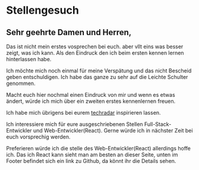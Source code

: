 # Stellengesuch
## Sehr geehrte Damen und Herren,

Das ist nicht mein erstes vosprechen bei euch. aber vllt eins was besser zeigt, was ich kann.
Als den Eindruck den ich beim ersten kennen lernen hinterlassen habe.

Ich möchte mich noch einmal für meine Verspätung und das nicht Bescheid geben entschuldigen.
Ich habe das ganze zu sehr auf die Leichte Schulter genommen.

Macht euch hier nochmal einen Eindruck von mir und wenn es etwas ändert, würde ich mich über ein zweiten erstes kennenlernen freuen.

Ich habe mich übrigens bei eurem <a href="https://www.aoe.com/techradar/index.html" target="_blank">techradar</a> inspirieren lassen.

Ich interessiere mich für eure ausgeschriebenen Stellen Full-Stack-Entwickler und Web-Entwickler(React).
Gerne würde ich in nächster Zeit bei euch vorsprechig werden.

Preferieren würde ich die stelle des Web-Entwickler(React) allerdings hoffe ich.
Das ich React kann sieht man am besten an dieser Seite, unten im Footer befindet sich ein link zu Github, da könnt ihr die Details sehen. 